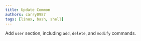 ```yaml
---
title: Update Common
authors: carry0987
tags: [linux, bash, shell]
---
```


<!-- truncate -->

Add `user` section, including `add`, `delete`, and `modify` commands.
